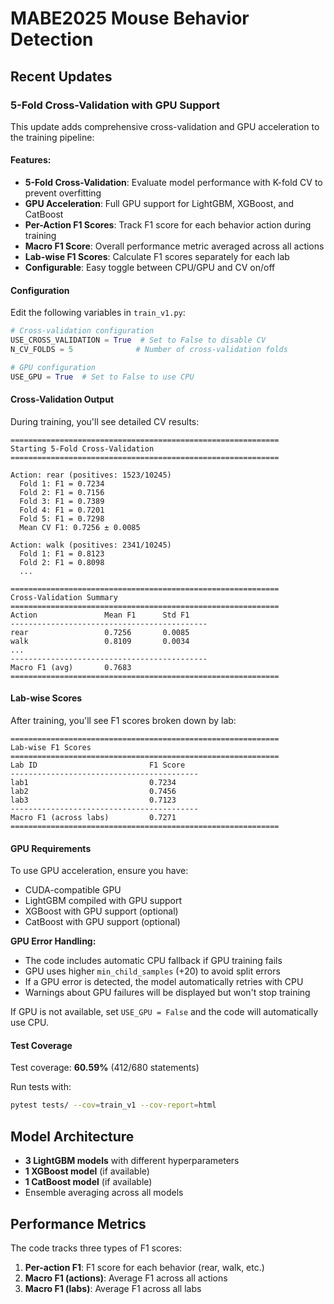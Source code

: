 # MABE2025 Mouse Behavior Detection

## Recent Updates

### 5-Fold Cross-Validation with GPU Support

This update adds comprehensive cross-validation and GPU acceleration to the training pipeline:

#### Features:
- **5-Fold Cross-Validation**: Evaluate model performance with K-fold CV to prevent overfitting
- **GPU Acceleration**: Full GPU support for LightGBM, XGBoost, and CatBoost
- **Per-Action F1 Scores**: Track F1 score for each behavior action during training
- **Macro F1 Score**: Overall performance metric averaged across all actions
- **Lab-wise F1 Scores**: Calculate F1 scores separately for each lab
- **Configurable**: Easy toggle between CPU/GPU and CV on/off

#### Configuration

Edit the following variables in `train_v1.py`:

```python
# Cross-validation configuration
USE_CROSS_VALIDATION = True  # Set to False to disable CV
N_CV_FOLDS = 5              # Number of cross-validation folds

# GPU configuration
USE_GPU = True  # Set to False to use CPU
```

#### Cross-Validation Output

During training, you'll see detailed CV results:

```
============================================================
Starting 5-Fold Cross-Validation
============================================================

Action: rear (positives: 1523/10245)
  Fold 1: F1 = 0.7234
  Fold 2: F1 = 0.7156
  Fold 3: F1 = 0.7389
  Fold 4: F1 = 0.7201
  Fold 5: F1 = 0.7298
  Mean CV F1: 0.7256 ± 0.0085

Action: walk (positives: 2341/10245)
  Fold 1: F1 = 0.8123
  Fold 2: F1 = 0.8098
  ...

============================================================
Cross-Validation Summary
============================================================
Action               Mean F1      Std F1
--------------------------------------------
rear                 0.7256       0.0085
walk                 0.8109       0.0034
...
--------------------------------------------
Macro F1 (avg)       0.7683
============================================================
```

#### Lab-wise Scores

After training, you'll see F1 scores broken down by lab:

```
============================================================
Lab-wise F1 Scores
============================================================
Lab ID                         F1 Score
------------------------------------------
lab1                           0.7234
lab2                           0.7456
lab3                           0.7123
------------------------------------------
Macro F1 (across labs)         0.7271
============================================================
```

#### GPU Requirements

To use GPU acceleration, ensure you have:
- CUDA-compatible GPU
- LightGBM compiled with GPU support
- XGBoost with GPU support (optional)
- CatBoost with GPU support (optional)

**GPU Error Handling:**
- The code includes automatic CPU fallback if GPU training fails
- GPU uses higher `min_child_samples` (+20) to avoid split errors
- If a GPU error is detected, the model automatically retries with CPU
- Warnings about GPU failures will be displayed but won't stop training

If GPU is not available, set `USE_GPU = False` and the code will automatically use CPU.

#### Test Coverage

Test coverage: **60.59%** (412/680 statements)

Run tests with:
```bash
pytest tests/ --cov=train_v1 --cov-report=html
```

## Model Architecture

- **3 LightGBM models** with different hyperparameters
- **1 XGBoost model** (if available)
- **1 CatBoost model** (if available)
- Ensemble averaging across all models

## Performance Metrics

The code tracks three types of F1 scores:
1. **Per-action F1**: F1 score for each behavior (rear, walk, etc.)
2. **Macro F1 (actions)**: Average F1 across all actions
3. **Macro F1 (labs)**: Average F1 across all labs
